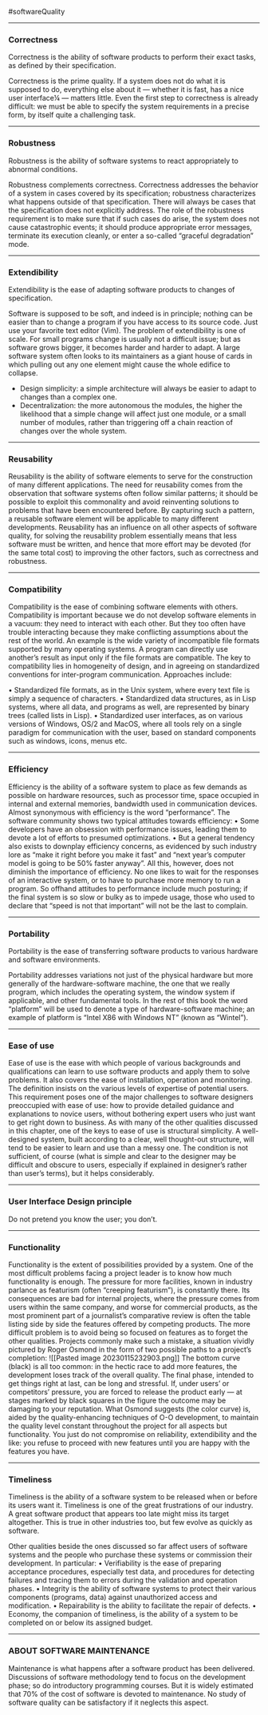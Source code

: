 #softwareQuality 

---

### Correctness

Correctness is the ability of software products to perform their exact tasks, as defined by their specification.

Correctness is the prime quality. If a system does not do what it is supposed to do,
everything else about it — whether it is fast, has a nice user interface¼ — matters little.
Even the first step to correctness is already difficult:
we must be able to specify the system requirements in a precise form, by itself quite a challenging task.

---

### Robustness

Robustness is the ability of software systems to react appropriately to abnormal conditions.

Robustness complements correctness. Correctness addresses the behavior of a system in cases covered by its specification; robustness characterizes what happens outside of
that specification.
There will always be cases that the specification does not explicitly address. The role
of the robustness requirement is to make sure that if such cases do arise, the system does not cause catastrophic events; it should produce appropriate error messages, terminate its execution cleanly, or enter a so-called “graceful degradation” mode.

---

### Extendibility

Extendibility is the ease of adapting software products to changes of specification.

Software is supposed to be soft, and indeed is in principle; nothing can be easier than to change a program if you have access to its source code. Just use your favorite text editor (Vim).
The problem of extendibility is one of scale. For small programs change is usually
not a difficult issue; but as software grows bigger, it becomes harder and harder to adapt. A large software system often looks to its maintainers as a giant house of cards in which pulling out any one element might cause the whole edifice to collapse.

 - Design simplicity: a simple architecture will always be easier to adapt to changes than a complex one.
 - Decentralization: the more autonomous the modules, the higher the likelihood that a simple change will affect just one module, or a small number of modules, rather than triggering off a chain reaction of changes over the whole system.

---

### Reusability

Reusability is the ability of software elements to serve for the construction of many different applications.
The need for reusability comes from the observation that software systems often follow similar patterns; it should be possible to exploit this commonality and avoid reinventing solutions to problems that have been encountered before. By capturing such a pattern, a reusable software element will be applicable to many different developments.
Reusability has an influence on all other aspects of software quality, for solving the reusability problem essentially means that less software must be written, and hence that more effort may be devoted (for the same total cost) to improving the other factors, such as correctness and robustness.

---

### Compatibility

Compatibility is the ease of combining software elements with others.
Compatibility is important because we do not develop software elements in a vacuum: they need to interact with each other. But they too often have trouble interacting because they make conflicting assumptions about the rest of the world. An example is the wide variety of incompatible file formats supported by many operating systems. A program can directly use another’s result as input only if the file formats are compatible.
The key to compatibility lies in homogeneity of design, and in agreeing on standardized conventions for inter-program communication. Approaches include:

• Standardized file formats, as in the Unix system, where every text file is simply a sequence of characters.
• Standardized data structures, as in Lisp systems, where all data, and programs as well, are represented by binary trees (called lists in Lisp).
• Standardized user interfaces, as on various versions of Windows, OS/2 and MacOS, where all tools rely on a single paradigm for communication with the user, based on standard components such as windows, icons, menus etc.

---

### Efficiency

Efficiency is the ability of a software system to place as few demands as possible on hardware resources, such as processor time, space occupied in internal and external memories, bandwidth used in communication devices.
Almost synonymous with efficiency is the word “performance”. The software community shows two typical attitudes towards efficiency:
• Some developers have an obsession with performance issues, leading them to devote a lot of efforts to presumed optimizations.
• But a general tendency also exists to downplay efficiency concerns, as evidenced by such industry lore as “make it right before you make it fast” and “next year’s computer model is going to be 50% faster anyway”.
All this, however, does not diminish the importance of efficiency. No one likes to wait for the responses of an interactive system, or to have to purchase more memory to run a program. So offhand attitudes to performance include much posturing; if the final system is so slow or bulky as to impede usage, those who used to declare that “speed is not that important” will not be the last to complain.

---

### Portability

Portability is the ease of transferring software products to various hardware and software environments.

Portability addresses variations not just of the physical hardware but more generally of the hardware-software machine, the one that we really program, which includes the operating system, the window system if applicable, and other fundamental tools. In the rest of this book the word “platform” will be used to denote a type of hardware-software machine; an example of platform is “Intel X86 with Windows NT” (known as “Wintel”).

---

### Ease of use

Ease of use is the ease with which people of various backgrounds and qualifications can learn to use software products and apply them to solve problems. It also covers the ease of installation, operation and monitoring.
The definition insists on the various levels of expertise of potential users. This requirement poses one of the major challenges to software designers preoccupied with ease of use: how to provide detailed guidance and explanations to novice users, without bothering expert users who just want to get right down to business.
As with many of the other qualities discussed in this chapter, one of the keys to ease of use is structural simplicity. A well-designed system, built according to a clear, well thought-out structure, will tend to be easier to learn and use than a messy one. The condition is not sufficient, of course (what is simple and clear to the designer may be difficult and obscure to users, especially if explained in designer’s rather than user’s terms), but it helps considerably.

---

### User Interface Design principle

Do not pretend you know the user; you don’t.

---

### Functionality

Functionality is the extent of possibilities provided by a system.
One of the most difficult problems facing a project leader is to know how much functionality is enough. The pressure for more facilities, known in industry parlance as featurism (often “creeping featurism”), is constantly there. Its consequences are bad for internal projects, where the pressure comes from users within the same company, and worse for commercial products, as the most prominent part of a journalist’s comparative review is often the table listing side by side the features offered by competing products.
The more difficult problem is to avoid being so focused on features as to forget the other qualities. Projects commonly make such a mistake, a situation vividly pictured by Roger Osmond in the form of two possible paths to a project’s completion:
![[Pasted image 20230115232903.png]]
The bottom curve (black) is all too common: in the hectic race to add more features, the development loses track of the overall quality. The final phase, intended to get things right at last, can be long and stressful. If, under users’ or competitors’ pressure, you are forced to release the product early — at stages marked by black squares in the figure  the outcome may be damaging to your reputation. 
What Osmond suggests (the color curve) is, aided by the quality-enhancing techniques of O-O development, to maintain the quality level constant throughout the project for all aspects but functionality. You just do not compromise on reliability, extendibility and the like: you refuse to proceed with new features until you are happy with the features you have.

---

### Timeliness

Timeliness is the ability of a software system to be released when or before
its users want it.
Timeliness is one of the great frustrations of our industry. A great software product that appears too late might miss its target altogether. This is true in other industries too, but few evolve as quickly as software.

Other qualities beside the ones discussed so far affect users of software systems and the people who purchase these systems or commission their development. In particular:
• Verifiability is the ease of preparing acceptance procedures, especially test data, and procedures for detecting failures and tracing them to errors during the validation and operation phases.
• Integrity is the ability of software systems to protect their various components (programs, data) against unauthorized access and modification.
• Repairability is the ability to facilitate the repair of defects.
• Economy, the companion of timeliness, is the ability of a system to be completed on or below its assigned budget.

---

### ABOUT SOFTWARE MAINTENANCE

Maintenance is what happens after a software product has been delivered. Discussions of software methodology tend to focus on the development phase; so do introductory programming courses. But it is widely estimated that 70% of the cost of software is devoted to maintenance. No study of software quality can be satisfactory if it neglects this aspect.